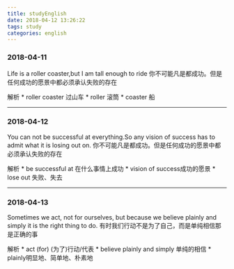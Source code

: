 ```yaml
---
title: studyEnglish
date: 2018-04-12 13:26:22
tags: study
categories: english
---
```


### 2018-04-11
Life is a roller coaster,but I am tall enough to ride
你不可能凡是都成功。但是任何成功的愿景中都必须承认失败的存在

解析
	* roller coaster 过山车
	* roller 滚筒
	* coaster 船
	
---
	
### 2018-04-12
You can not be successful at everything.So any vision of success has to admit what it is losing out on. 
你不可能凡是都成功。但是任何成功的愿景中都必须承认失败的存在

解析
	* be successful at 在什么事情上成功
	* vision of success成功的愿景
	* lose out 失败、失去
	
---


### 2018-04-13 
Sometimes we act, not for ourselves, but because we believe plainly and simply it is the right thing to do.
有时我们行动不是为了自己，而是单纯相信那是正确的事

解析
	* act (for)  (为了)行动/代表
	* believe plainly and simply  单纯的相信
	* plainly明显地、简单地、朴素地


